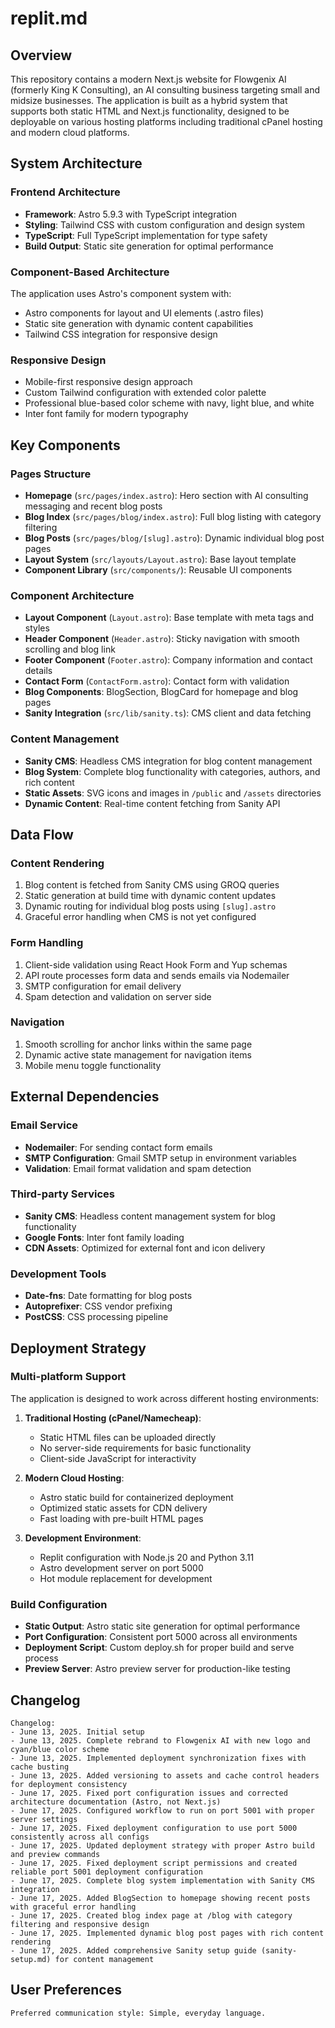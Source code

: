 # replit.md

## Overview

This repository contains a modern Next.js website for Flowgenix AI (formerly King K Consulting), an AI consulting business targeting small and midsize businesses. The application is built as a hybrid system that supports both static HTML and Next.js functionality, designed to be deployable on various hosting platforms including traditional cPanel hosting and modern cloud platforms.

## System Architecture

### Frontend Architecture
- **Framework**: Astro 5.9.3 with TypeScript integration
- **Styling**: Tailwind CSS with custom configuration and design system
- **TypeScript**: Full TypeScript implementation for type safety
- **Build Output**: Static site generation for optimal performance

### Component-Based Architecture
The application uses Astro's component system with:
- Astro components for layout and UI elements (.astro files)
- Static site generation with dynamic content capabilities
- Tailwind CSS integration for responsive design

### Responsive Design
- Mobile-first responsive design approach
- Custom Tailwind configuration with extended color palette
- Professional blue-based color scheme with navy, light blue, and white
- Inter font family for modern typography

## Key Components

### Pages Structure
- **Homepage** (`src/pages/index.astro`): Hero section with AI consulting messaging and recent blog posts
- **Blog Index** (`src/pages/blog/index.astro`): Full blog listing with category filtering
- **Blog Posts** (`src/pages/blog/[slug].astro`): Dynamic individual blog post pages
- **Layout System** (`src/layouts/Layout.astro`): Base layout template
- **Component Library** (`src/components/`): Reusable UI components

### Component Architecture
- **Layout Component** (`Layout.astro`): Base template with meta tags and styles
- **Header Component** (`Header.astro`): Sticky navigation with smooth scrolling and blog link
- **Footer Component** (`Footer.astro`): Company information and contact details
- **Contact Form** (`ContactForm.astro`): Contact form with validation
- **Blog Components**: BlogSection, BlogCard for homepage and blog pages
- **Sanity Integration** (`src/lib/sanity.ts`): CMS client and data fetching

### Content Management
- **Sanity CMS**: Headless CMS integration for blog content management
- **Blog System**: Complete blog functionality with categories, authors, and rich content
- **Static Assets**: SVG icons and images in `/public` and `/assets` directories
- **Dynamic Content**: Real-time content fetching from Sanity API

## Data Flow

### Content Rendering
1. Blog content is fetched from Sanity CMS using GROQ queries
2. Static generation at build time with dynamic content updates
3. Dynamic routing for individual blog posts using `[slug].astro`
4. Graceful error handling when CMS is not yet configured

### Form Handling
1. Client-side validation using React Hook Form and Yup schemas
2. API route processes form data and sends emails via Nodemailer
3. SMTP configuration for email delivery
4. Spam detection and validation on server side

### Navigation
1. Smooth scrolling for anchor links within the same page
2. Dynamic active state management for navigation items
3. Mobile menu toggle functionality

## External Dependencies

### Email Service
- **Nodemailer**: For sending contact form emails
- **SMTP Configuration**: Gmail SMTP setup in environment variables
- **Validation**: Email format validation and spam detection

### Third-party Services
- **Sanity CMS**: Headless content management system for blog functionality
- **Google Fonts**: Inter font family loading
- **CDN Assets**: Optimized for external font and icon delivery

### Development Tools
- **Date-fns**: Date formatting for blog posts
- **Autoprefixer**: CSS vendor prefixing
- **PostCSS**: CSS processing pipeline

## Deployment Strategy

### Multi-platform Support
The application is designed to work across different hosting environments:

1. **Traditional Hosting (cPanel/Namecheap)**:
   - Static HTML files can be uploaded directly
   - No server-side requirements for basic functionality
   - Client-side JavaScript for interactivity

2. **Modern Cloud Hosting**:
   - Astro static build for containerized deployment
   - Optimized static assets for CDN delivery
   - Fast loading with pre-built HTML pages

3. **Development Environment**:
   - Replit configuration with Node.js 20 and Python 3.11
   - Astro development server on port 5000
   - Hot module replacement for development

### Build Configuration
- **Static Output**: Astro static site generation for optimal performance
- **Port Configuration**: Consistent port 5000 across all environments
- **Deployment Script**: Custom deploy.sh for proper build and serve process
- **Preview Server**: Astro preview server for production-like testing

## Changelog

```
Changelog:
- June 13, 2025. Initial setup
- June 13, 2025. Complete rebrand to Flowgenix AI with new logo and cyan/blue color scheme
- June 13, 2025. Implemented deployment synchronization fixes with cache busting
- June 13, 2025. Added versioning to assets and cache control headers for deployment consistency
- June 17, 2025. Fixed port configuration issues and corrected architecture documentation (Astro, not Next.js)
- June 17, 2025. Configured workflow to run on port 5001 with proper server settings
- June 17, 2025. Fixed deployment configuration to use port 5000 consistently across all configs
- June 17, 2025. Updated deployment strategy with proper Astro build and preview commands
- June 17, 2025. Fixed deployment script permissions and created reliable port 5001 deployment configuration
- June 17, 2025. Complete blog system implementation with Sanity CMS integration
- June 17, 2025. Added BlogSection to homepage showing recent posts with graceful error handling
- June 17, 2025. Created blog index page at /blog with category filtering and responsive design
- June 17, 2025. Implemented dynamic blog post pages with rich content rendering
- June 17, 2025. Added comprehensive Sanity setup guide (sanity-setup.md) for content management
```

## User Preferences

```
Preferred communication style: Simple, everyday language.
```